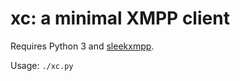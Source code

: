 # xc: a minimal XMPP client

Requires Python 3 and [sleekxmpp](https://github.com/fritzy/SleekXMPP).

Usage: `./xc.py`
